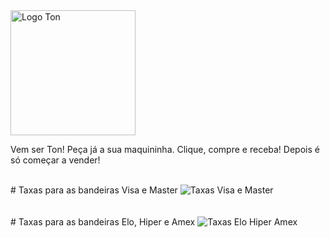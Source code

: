 <img src="https://i.postimg.cc/2yg1sZvF/Logo-Ton-transp.png" width="200" height="200" alt="Logo Ton" title="Logo Ton">
<br/>
<p> Vem ser Ton! Peça já a sua maquininha. 
Clique, compre e receba! 
Depois é só começar a vender! </p>
<br/>
# Taxas para as bandeiras Visa e Master
<img src="https://i.postimg.cc/7ZC9VWGc/taxas-ton.png" alt="Taxas Visa e Master" title="Taxas Visa e Master">
<br/>
<br/>
<br/>
# Taxas para as bandeiras Elo, Hiper e Amex
<img src="https://i.postimg.cc/q7VsGMdh/taxas-ton-2.png" alt="Taxas Elo Hiper Amex" title="Taxas Elo Hiper Amex">
